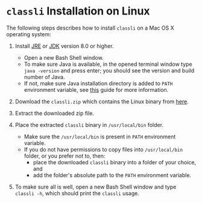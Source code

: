 
#  `classli` Installation on Linux

The following steps describes how to install `classli` on a Mac OS X operating system:

1. Install [JRE](https://docs.oracle.com/javase/8/docs/technotes/guides/install/linux_jre.html#CFHBJIIG) or [JDK](https://docs.oracle.com/javase/8/docs/technotes/guides/install/linux_jdk.html#BJFGGEFG) version 8.0 or higher.

    - Open a new Bash Shell window.
    - To make sure Java is available, in the opened terminal window type `java -version` and press enter; you should see the version and build number of Java.
    - If not, make sure Java installation directory is added to `PATH` environment variable, see [this](https://java.com/en/download/help/path.xml) guide for more information.

2. Download the `classli.zip` which contains the Linux binary from [here](https://builds.cs.st-andrews.ac.uk/job/digitising_scotland/lastSuccessfulBuild/artifact/record_classification/target/classli.zip).

3. Extract the downloaded zip file.
   
4. Place the extracted `classli` binary in `/usr/local/bin` folder. 

    - Make sure the `/usr/local/bin` is present in `PATH` environment variable.
    - If you do not have permissions to copy files into `/usr/local/bin` folder, or you prefer not to, then:
        - place the downloaded `classli` binary into a folder of your choice, and
        - add the folder's absolute path to the `PATH` environment variable.

5. To make sure all is well, open a new Bash Shell window and type `classli -h`, which should print the `classli` usage.
